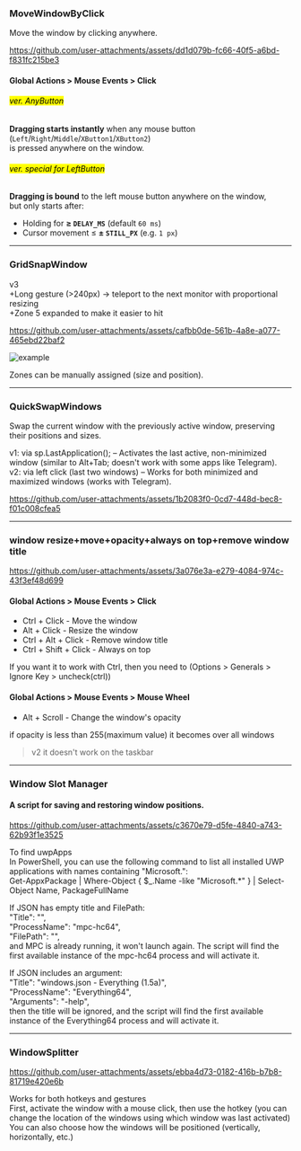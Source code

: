 ### MoveWindowByClick

Move the window by clicking anywhere.

https://github.com/user-attachments/assets/dd1d079b-fc66-40f5-a6bd-f831fc215be3

#### Global Actions > Mouse Events > Click

###### <mark>ver. AnyButton</mark>  
**Dragging starts instantly** when any mouse button (`Left`/`Right`/`Middle`/`XButton1`/`XButton2`)  
is pressed anywhere on the window.

###### <mark>ver. special for LeftButton</mark> 
**Dragging is bound** to the left mouse button anywhere on the window,  
but only starts after:
- Holding for **≥ `DELAY_MS`** (default `60 ms`)
- Cursor movement ≤ **± `STILL_PX`** (e.g. `1 px`)

---------------------------------------------------------------------------------------------------------
### GridSnapWindow 
v3  
+Long gesture (>240px) → teleport to the next monitor with proportional resizing  
+Zone 5 expanded to make it easier to hit  

https://github.com/user-attachments/assets/cafbb0de-561b-4a8e-a077-465ebd22baf2

![example](https://github.com/user-attachments/assets/890e46e3-103a-4b83-ad4d-290f2ff749ba)

Zones can be manually assigned (size and position).

---------------------------------------------------------------------------------------------------------
### QuickSwapWindows
Swap the current window with the previously active window, preserving their positions and sizes.

v1: via sp.LastApplication(); – Activates the last active, non-minimized window (similar to Alt+Tab; doesn't work with some apps like Telegram).  
v2: via left click (last two windows) – Works for both minimized and maximized windows (works with Telegram).  


https://github.com/user-attachments/assets/1b2083f0-0cd7-448d-bec8-f01c008cfea5

---------------------------------------------------------------------------------------------------------
### window resize+move+opacity+always on top+remove window title

https://github.com/user-attachments/assets/3a076e3a-e279-4084-974c-43f3ef48d699

#### Global Actions > Mouse Events > Click 

+ Ctrl + Click - Move the window
+ Alt + Click - Resize the window
+ Сtrl + Alt + Click - Remove window title
+ Ctrl + Shift + Click - Always on top

If you want it to work with Ctrl, then you need to (Options > Generals > Ignore Key > uncheck(ctrl))

#### Global Actions > Mouse Events > Mouse Wheel

+ Alt + Scroll - Change the window's opacity
  
if opacity is less than 255(maximum value) it becomes over all windows

> v2 it doesn't work on the taskbar

---------------------------------------------------------------------------------------------------------
### Window Slot Manager  
#### A script for saving and restoring window positions.

https://github.com/user-attachments/assets/c3670e79-d5fe-4840-a743-62b93f1e3525


To find uwpApps  
In PowerShell, you can use the following command to list all installed UWP applications with names containing "Microsoft.":  
Get-AppxPackage | Where-Object { $_.Name -like "Microsoft.*" } | Select-Object Name, PackageFullName  

If JSON has empty title and FilePath:  
"Title": "",  
"ProcessName": "mpc-hc64",  
"FilePath": "",  
and MPC is already running, it won't launch again. The script will find the first available instance of the mpc-hc64 process and will activate it.  

If JSON includes an argument:  
"Title": "windows.json - Everything (1.5a)",  
"ProcessName": "Everything64",  
"Arguments": "-help",  
then the title will be ignored, and the script will find the first available instance of the Everything64 process and will activate it.  

---------------------------------------------------------------------------------------------------------
### WindowSplitter


https://github.com/user-attachments/assets/ebba4d73-0182-416b-b7b8-81719e420e6b


Works for both hotkeys and gestures  
First, activate the window with a mouse click, then use the hotkey (you can change the location of the windows using which window was last activated)  
You can also choose how the windows will be positioned (vertically, horizontally, etc.)  
